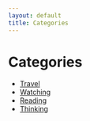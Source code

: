 ```yaml
---
layout: default
title: Categories
---
```


<div class="post">
	<h1 class="pageTitle">Categories</h1>
	<ul>
		<li>
			<a href="./travelling">Travel</a>
		</li>
		<li><a href="./watching">Watching</a></li>
		<li><a href="./reading">Reading</a></li>
		<li><a href="./thinking">Thinking</a></li>
	</ul>
</div>